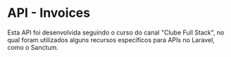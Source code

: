 <h1>
    API - Invoices
</h1>
<p>
Esta API foi desenvolvida seguindo o curso do canal "Clube Full Stack", no qual foram utilizados alguns recursos específicos para APIs no Laravel, como o Sanctum.
</p>
